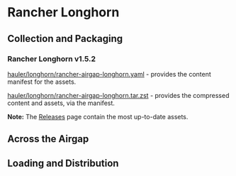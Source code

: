 # Rancher Longhorn

## Collection and Packaging

### Rancher Longhorn v1.5.2

[hauler/longhorn/rancher-airgap-longhorn.yaml](https://rancher-airgap.s3.amazonaws.com/v1.5.0/hauler/longhorn/rancher-airgap-longhorn.yaml) - provides the content manifest for the assets.

[hauler/longhorn/rancher-airgap-longhorn.tar.zst](https://rancher-airgap.s3.amazonaws.com/v1.5.0/hauler/longhorn/rancher-airgap-longhorn.tar.zst) - provides the compressed content and assets, via the manifest.

**Note:** The [Releases](https://github.com/zackbradys/rancher-airgap/releases) page contain the most up-to-date assets.

## Across the Airgap

## Loading and Distribution